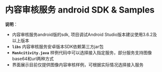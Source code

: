 ﻿# 内容审核服务 android SDK & Samples

**说明**：
+ 内容审核服务android版的sdk, 项目调试Android Studio版本建议使用3.6.2及以上版本
+ **`libs`** 内容审核服务安卓版本SDK依赖第三方jar包
+ **`ManAcitivity.java`** 样例代码中可以选择接入指定服务，部分服务支持图像base64和url两种方式
+ 界面展示目前仅提供图像内容审核样例，可根据实际情况选择接入服务


